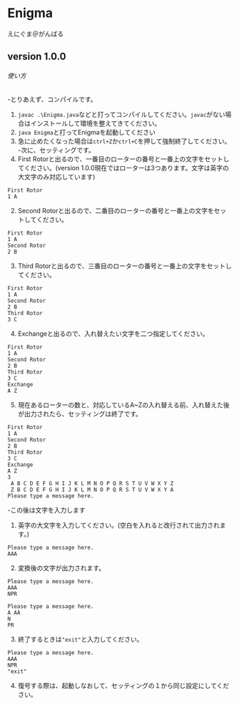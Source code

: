 # Enigma
えにぐま＠がんばる
## version 1.0.0
###### 使い方
-とりあえず、コンパイルです。
  1. `javac .\Enigma.java`などと打ってコンパイルしてください。`javac`がない場合はインストールして環境を整えてきてください。
  2. `java Enigma`と打ってEnigmaを起動してください
  3. 急に止めたくなった場合は`ctrl+Z`か`ctrl+C`を押して強制終了してください。
-次に、セッティングです。
  1. First Rotorと出るので、一番目のローターの番号と一番上の文字をセットしてください。(version 1.0.0現在ではローターは3つあります。文字は英字の大文字のみ対応しています)
  ```:入力例
  First Rotor
  1 A
  ```

  2. Second Rotorと出るので、二番目のローターの番号と一番上の文字をセットしてください。
  ```:入力例
  First Rotor
  1 A
  Second Rotor
  2 B
  ```

  3. Third Rotorと出るので、三番目のローターの番号と一番上の文字をセットしてください。
  ```:入力例
  First Rotor
  1 A
  Second Rotor
  2 B
  Third Rotor
  3 C
  ```

  4. Exchangeと出るので、入れ替えたい文字を二つ指定してください。
  ```:入力例
  First Rotor
  1 A
  Second Rotor
  2 B
  Third Rotor
  3 C
  Exchange
  A Z
  ```

  5. 現在あるローターの数と、対応しているA~Zの入れ替える前、入れ替えた後が出力されたら、セッティングは終了です。
  ```:出力例
  First Rotor
  1 A
  Second Rotor
  2 B
  Third Rotor
  3 C
  Exchange
  A Z
  3
   A B C D E F G H I J K L M N O P Q R S T U V W X Y Z
   Z B C D E F G H I J K L M N O P Q R S T U V W X Y A
  Please type a message here.
  ```
-この後は文字を入力します
  1. 英字の大文字を入力してください。(空白を入れると改行されて出力されます。)
  ```:入力例
  Please type a message here.
  AAA
  ```

  2. 変換後の文字が出力されます。
  ```:出力例
  Please type a message here.
  AAA
  NPR
  ```
  ```:出力例(空白を入れた場合)
  Please type a message here.
  A AA
  N
  PR
  ```

  3. 終了するときは`"exit"`と入力してください。
  ```:入力例
  Please type a message here.
  AAA
  NPR
  "exit"
  ```

  4. 復号する際は、起動しなおして、セッティングの１から同じ設定にしてください。

